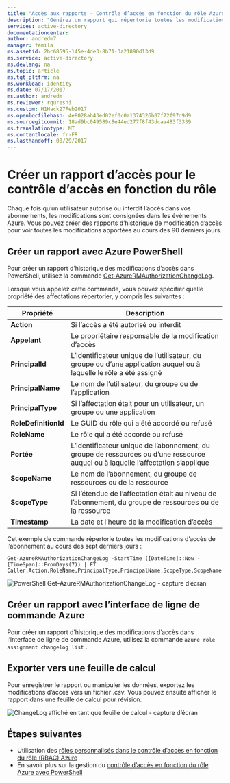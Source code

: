 ```yaml
---
title: "Accès aux rapports - Contrôle d’accès en fonction du rôle Azure | Microsoft Docs"
description: "Générez un rapport qui répertorie toutes les modifications d’accès à vos abonnements Azure avec contrôle d’accès basé sur les rôles au cours des 90 derniers jours."
services: active-directory
documentationcenter: 
author: andredm7
manager: femila
ms.assetid: 2bc68595-145e-4de3-8b71-3a21890d13d9
ms.service: active-directory
ms.devlang: na
ms.topic: article
ms.tgt_pltfrm: na
ms.workload: identity
ms.date: 07/17/2017
ms.author: andredm
ms.reviewer: rqureshi
ms.custom: H1Hack27Feb2017
ms.openlocfilehash: 4e8028ab43ed02ef0c0a1374326b07f72f97d9d9
ms.sourcegitcommit: 18ad9bc049589c8e44ed277f8f43dcaa483f3339
ms.translationtype: MT
ms.contentlocale: fr-FR
ms.lasthandoff: 08/29/2017
---
```

# <a name="create-an-access-report-for-role-based-access-control"></a>Créer un rapport d’accès pour le contrôle d’accès en fonction du rôle
Chaque fois qu’un utilisateur autorise ou interdit l’accès dans vos abonnements, les modifications sont consignées dans les événements Azure. Vous pouvez créer des rapports d’historique de modification d’accès pour voir toutes les modifications apportées au cours des 90 derniers jours.

## <a name="create-a-report-with-azure-powershell"></a>Créer un rapport avec Azure PowerShell
Pour créer un rapport d’historique des modifications d’accès dans PowerShell, utilisez la commande [Get-AzureRMAuthorizationChangeLog](/powershell/module/azurerm.resources/get-azurermauthorizationchangelog).

Lorsque vous appelez cette commande, vous pouvez spécifier quelle propriété des affectations répertorier, y compris les suivantes :

| Propriété | Description |
| --- | --- |
| **Action** |Si l’accès a été autorisé ou interdit |
| **Appelant** |Le propriétaire responsable de la modification d’accès |
| **PrincipalId** | L’identificateur unique de l’utilisateur, du groupe ou d’une application auquel ou à laquelle le rôle a été assigné |
| **PrincipalName** |Le nom de l’utilisateur, du groupe ou de l’application |
| **PrincipalType** |Si l’affectation était pour un utilisateur, un groupe ou une application |
| **RoleDefinitionId** |Le GUID du rôle qui a été accordé ou refusé |
| **RoleName** |Le rôle qui a été accordé ou refusé |
| **Portée** | L’identificateur unique de l’abonnement, du groupe de ressources ou d’une ressource auquel ou à laquelle l’affectation s’applique | 
| **ScopeName** |Le nom de l’abonnement, du groupe de ressources ou de la ressource |
| **ScopeType** |Si l’étendue de l’affectation était au niveau de l’abonnement, du groupe de ressources ou de la ressource |
| **Timestamp** |La date et l’heure de la modification d’accès |

Cet exemple de commande répertorie toutes les modifications d’accès de l’abonnement au cours des sept derniers jours :

```
Get-AzureRMAuthorizationChangeLog -StartTime ([DateTime]::Now - [TimeSpan]::FromDays(7)) | FT Caller,Action,RoleName,PrincipalType,PrincipalName,ScopeType,ScopeName
```

![PowerShell Get-AzureRMAuthorizationChangeLog - capture d’écran](./media/role-based-access-control-configure/access-change-history.png)

## <a name="create-a-report-with-azure-cli"></a>Créer un rapport avec l’interface de ligne de commande Azure
Pour créer un rapport d’historique des modifications d’accès dans l’interface de ligne de commande Azure, utilisez la commande `azure role assignment changelog list` .

## <a name="export-to-a-spreadsheet"></a>Exporter vers une feuille de calcul
Pour enregistrer le rapport ou manipuler les données, exportez les modifications d’accès vers un fichier .csv. Vous pouvez ensuite afficher le rapport dans une feuille de calcul pour révision.

![ChangeLog affiché en tant que feuille de calcul - capture d’écran](./media/role-based-access-control-configure/change-history-spreadsheet.png)

## <a name="next-steps"></a>Étapes suivantes
* Utilisation des [rôles personnalisés dans le contrôle d’accès en fonction du rôle (RBAC) Azure](role-based-access-control-custom-roles.md)
* En savoir plus sur la gestion du [contrôle d’accès en fonction du rôle Azure avec PowerShell](role-based-access-control-manage-access-powershell.md)

